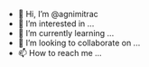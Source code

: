 - 👋 Hi, I’m @agnimitrac
- 👀 I’m interested in ...
- 🌱 I’m currently learning ...
- 💞️ I’m looking to collaborate on ...
- 📫 How to reach me ...

<!---
agnimitrac/agnimitrac is a ✨ special ✨ repository because its `README.md` (this file) appears on your GitHub profile.
You can click the Preview link to take a look at your changes.
--->
